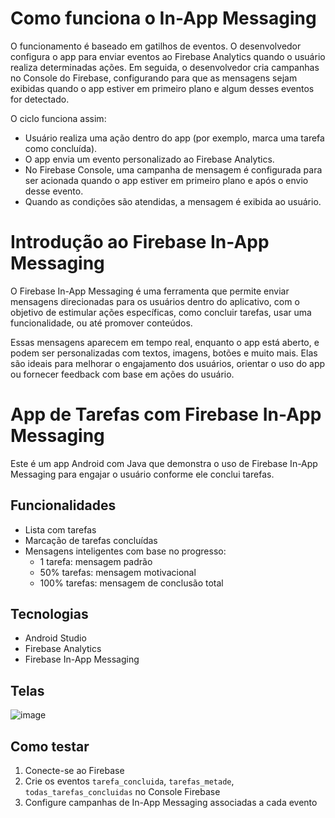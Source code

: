 # Como funciona o In-App Messaging
O funcionamento é baseado em gatilhos de eventos. O desenvolvedor configura o app para enviar eventos ao Firebase Analytics quando o usuário realiza determinadas ações. Em seguida, o desenvolvedor cria campanhas no Console do Firebase, configurando para que as mensagens sejam exibidas quando o app estiver em primeiro plano e algum desses eventos for detectado.

O ciclo funciona assim:
- Usuário realiza uma ação dentro do app (por exemplo, marca uma tarefa como concluída).
- O app envia um evento personalizado ao Firebase Analytics.
- No Firebase Console, uma campanha de mensagem é configurada para ser acionada quando o app estiver em primeiro plano e após o envio desse evento.
- Quando as condições são atendidas, a mensagem é exibida ao usuário.


# Introdução ao Firebase In-App Messaging
O Firebase In-App Messaging é uma ferramenta que permite enviar mensagens direcionadas para os usuários dentro do aplicativo, com o objetivo de estimular ações específicas, como concluir tarefas, usar uma funcionalidade, ou até promover conteúdos.

Essas mensagens aparecem em tempo real, enquanto o app está aberto, e podem ser personalizadas com textos, imagens, botões e muito mais. Elas são ideais para melhorar o engajamento dos usuários, orientar o uso do app ou fornecer feedback com base em ações do usuário.


# App de Tarefas com Firebase In-App Messaging

Este é um app Android com Java que demonstra o uso de Firebase In-App Messaging para engajar o usuário conforme ele conclui tarefas.


## Funcionalidades

- Lista com tarefas
- Marcação de tarefas concluídas
- Mensagens inteligentes com base no progresso:
    - 1 tarefa: mensagem padrão
    - 50% tarefas: mensagem motivacional
    - 100% tarefas: mensagem de conclusão total


## Tecnologias

- Android Studio
- Firebase Analytics
- Firebase In-App Messaging


## Telas

![image](https://github.com/user-attachments/assets/18cc0409-9357-428b-ad14-a85842e7623c)


## Como testar

1. Conecte-se ao Firebase
2. Crie os eventos `tarefa_concluida`, `tarefas_metade`, `todas_tarefas_concluidas` no Console Firebase
3. Configure campanhas de In-App Messaging associadas a cada evento

